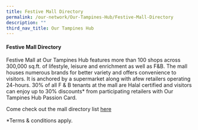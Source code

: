 ```yaml
---
title: Festive Mall Directory
permalink: /our-network/Our-Tampines-Hub/Festive-Mall-Directory
description: ""
third_nav_title: Our Tampines Hub
---
```

#### Festive Mall Directory

Festive Mall at Our Tampines Hub features more than 100 shops across 300,000 sq.ft. of lifestyle, leisure and enrichment as well as F&B. The mall houses numerous brands for better variety and offers convenience to visitors. It is anchored by a supermarket along with afew retailers operating 24-hours. 30% of all F & B tenants at the mall are Halal certified and visitors can enjoy up to 30% discounts* from participating retailers with Our Tampines Hub Passion Card.

Come check out the mall directory list [here](/files/Our%20Network/Our%20Tampinies%20Hub/OTH%20Tenants%20Directory%20List.pdf)

*Terms & conditions apply.